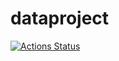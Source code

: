 # dataproject

<!-- badges: start -->
[![Actions Status](https://github.com/SvenNekula/dataproject/actions)](https://github.com/SvenNekula/dataproject/workflows/Render%20and%20Deploy%20RMarkdown%20Website/badge.svg)
<!-- badges: end -->
